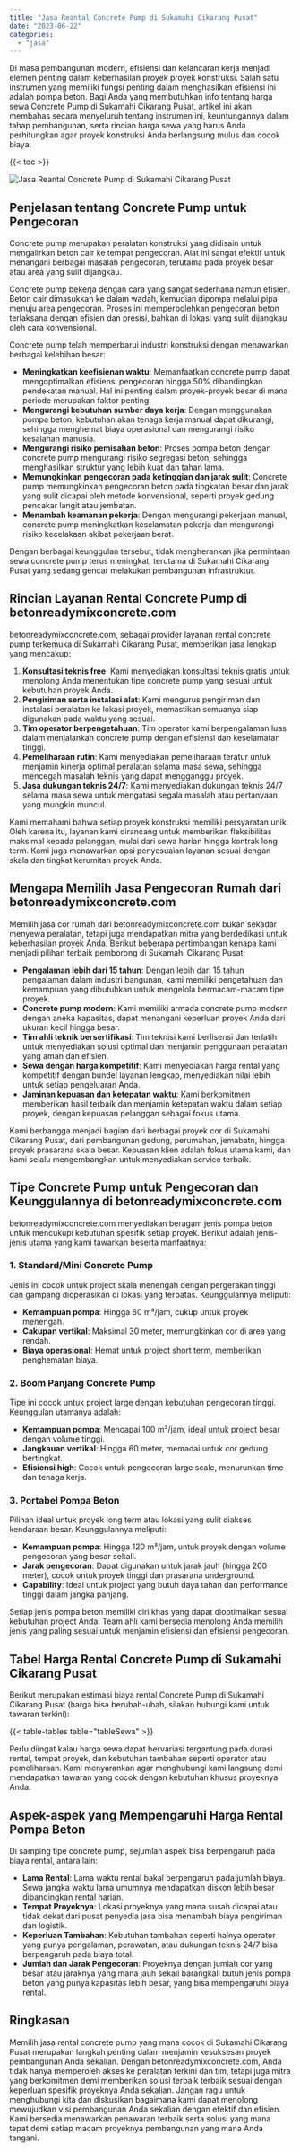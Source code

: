 ```yaml
---
title: "Jasa Reantal Concrete Pump di Sukamahi Cikarang Pusat"
date: "2023-06-22"
categories: 
  - "jasa"
---
```


Di masa pembangunan modern, efisiensi dan kelancaran kerja menjadi elemen penting dalam keberhasilan proyek proyek konstruksi. Salah satu instrumen yang memiliki fungsi penting dalam menghasilkan efisiensi ini adalah pompa beton. Bagi Anda yang membutuhkan info tentang harga sewa Concrete Pump di Sukamahi Cikarang Pusat, artikel ini akan membahas secara menyeluruh tentang instrumen ini, keuntungannya dalam tahap pembangunan, serta rincian harga sewa yang harus Anda perhitungkan agar proyek konstruksi Anda berlangsung mulus dan cocok biaya.

{{< toc >}}

![Jasa Reantal Concrete Pump di Sukamahi Cikarang Pusat](https://betoncor8.github.io/pump/concrete-pump%20(15).png)

## Penjelasan tentang Concrete Pump untuk Pengecoran

Concrete pump merupakan peralatan konstruksi yang didisain untuk mengalirkan beton cair ke tempat pengecoran. Alat ini sangat efektif untuk menangani berbagai masalah pengecoran, terutama pada proyek besar atau area yang sulit dijangkau.

Concrete pump bekerja dengan cara yang sangat sederhana namun efisien. Beton cair dimasukkan ke dalam wadah, kemudian dipompa melalui pipa menuju area pengecoran. Proses ini memperbolehkan pengecoran beton terlaksana dengan efisien dan presisi, bahkan di lokasi yang sulit dijangkau oleh cara konvensional.

Concrete pump telah memperbarui industri konstruksi dengan menawarkan berbagai kelebihan besar:

- **Meningkatkan keefisienan waktu**: Memanfaatkan concrete pump dapat mengoptimalkan efisiensi pengecoran hingga 50% dibandingkan pendekatan manual. Hal ini penting dalam proyek-proyek besar di mana periode merupakan faktor penting.
- **Mengurangi kebutuhan sumber daya kerja**: Dengan menggunakan pompa beton, kebutuhan akan tenaga kerja manual dapat dikurangi, sehingga menghemat biaya operasional dan mengurangi risiko kesalahan manusia.
- **Mengurangi risiko pemisahan beton**: Proses pompa beton dengan concrete pump mengurangi risiko segregasi beton, sehingga menghasilkan struktur yang lebih kuat dan tahan lama.
- **Memungkinkan pengecoran pada ketinggian dan jarak sulit**: Concrete pump memungkinkan pengecoran beton pada tingkatan besar dan jarak yang sulit dicapai oleh metode konvensional, seperti proyek gedung pencakar langit atau jembatan.
- **Menambah keamanan pekerja**: Dengan mengurangi pekerjaan manual, concrete pump meningkatkan keselamatan pekerja dan mengurangi risiko kecelakaan akibat pekerjaan berat.

Dengan berbagai keunggulan tersebut, tidak mengherankan jika permintaan sewa concrete pump terus meningkat, terutama di Sukamahi Cikarang Pusat yang sedang gencar melakukan pembangunan infrastruktur.

## Rincian Layanan Rental Concrete Pump di betonreadymixconcrete.com

betonreadymixconcrete.com, sebagai provider layanan rental concrete pump terkemuka di Sukamahi Cikarang Pusat, memberikan jasa lengkap yang mencakup:

1. **Konsultasi teknis free**: Kami menyediakan konsultasi teknis gratis untuk menolong Anda menentukan tipe concrete pump yang sesuai untuk kebutuhan proyek Anda.
2. **Pengiriman serta instalasi alat**: Kami mengurus pengiriman dan instalasi peralatan ke lokasi proyek, memastikan semuanya siap digunakan pada waktu yang sesuai.
3. **Tim operator berpengetahuan**: Tim operator kami berpengalaman luas dalam menjalankan concrete pump dengan efisiensi dan keselamatan tinggi.
4. **Pemeliharaan rutin**: Kami menyediakan pemeliharaan teratur untuk menjamin kinerja optimal peralatan selama masa sewa, sehingga mencegah masalah teknis yang dapat mengganggu proyek.
5. **Jasa dukungan teknis 24/7**: Kami menyediakan dukungan teknis 24/7 selama masa sewa untuk mengatasi segala masalah atau pertanyaan yang mungkin muncul.

Kami memahami bahwa setiap proyek konstruksi memiliki persyaratan unik. Oleh karena itu, layanan kami dirancang untuk memberikan fleksibilitas maksimal kepada pelanggan, mulai dari sewa harian hingga kontrak long term. Kami juga menawarkan opsi penyesuaian layanan sesuai dengan skala dan tingkat kerumitan proyek Anda.

## Mengapa Memilih Jasa Pengecoran Rumah dari betonreadymixconcrete.com

Memilih jasa cor rumah dari betonreadymixconcrete.com bukan sekadar menyewa peralatan, tetapi juga mendapatkan mitra yang berdedikasi untuk keberhasilan proyek Anda. Berikut beberapa pertimbangan kenapa kami menjadi pilihan terbaik pemborong di Sukamahi Cikarang Pusat:

- **Pengalaman lebih dari 15 tahun**: Dengan lebih dari 15 tahun pengalaman dalam industri bangunan, kami memiliki pengetahuan dan kemampuan yang dibutuhkan untuk mengelola bermacam-macam tipe proyek.
- **Concrete pump modern**: Kami memiliki armada concrete pump modern dengan aneka kapasitas, dapat menangani keperluan proyek Anda dari ukuran kecil hingga besar.
- **Tim ahli teknik bersertifikasi**: Tim teknisi kami berlisensi dan terlatih untuk menyediakan solusi optimal dan menjamin penggunaan peralatan yang aman dan efisien.
- **Sewa dengan harga kompetitif**: Kami menyediakan harga rental yang kompetitif dengan bundel layanan lengkap, menyediakan nilai lebih untuk setiap pengeluaran Anda.
- **Jaminan kepuasan dan ketepatan waktu**: Kami berkomitmen memberikan hasil terbaik dan menjamin ketepatan waktu dalam setiap proyek, dengan kepuasan pelanggan sebagai fokus utama.

Kami berbangga menjadi bagian dari berbagai proyek cor di Sukamahi Cikarang Pusat, dari pembangunan gedung, perumahan, jemabatn, hingga proyek prasarana skala besar. Kepuasan klien adalah fokus utama kami, dan kami selalu mengembangkan untuk menyediakan service terbaik.

## Tipe Concrete Pump untuk Pengecoran dan Keunggulannya di betonreadymixconcrete.com

betonreadymixconcrete.com menyediakan beragam jenis pompa beton untuk mencukupi kebutuhan spesifik setiap proyek. Berikut adalah jenis-jenis utama yang kami tawarkan beserta manfaatnya:

### 1\. Standard/Mini Concrete Pump

Jenis ini cocok untuk project skala menengah dengan pergerakan tinggi dan gampang dioperasikan di lokasi yang terbatas. Keunggulannya meliputi:

- **Kemampuan pompa**: Hingga 60 m³/jam, cukup untuk proyek menengah.
- **Cakupan vertikal**: Maksimal 30 meter, memungkinkan cor di area yang rendah.
- **Biaya operasional**: Hemat untuk project short term, memberikan penghematan biaya.

### 2\. Boom Panjang Concrete Pump

Tipe ini cocok untuk project large dengan kebutuhan pengecoran tinggi. Keunggulan utamanya adalah:

- **Kemampuan pompa**: Mencapai 100 m³/jam, ideal untuk project besar dengan volume tinggi.
- **Jangkauan vertikal**: Hingga 60 meter, memadai untuk cor gedung bertingkat.
- **Efisiensi high**: Cocok untuk pengecoran large scale, menurunkan time dan tenaga kerja.

### 3\. Portabel Pompa Beton

Pilihan ideal untuk proyek long term atau lokasi yang sulit diakses kendaraan besar. Keunggulannya meliputi:

- **Kemampuan pompa**: Hingga 120 m³/jam, untuk proyek dengan volume pengecoran yang besar sekali.
- **Jarak pengecoran**: Dapat digunakan untuk jarak jauh (hingga 200 meter), cocok untuk proyek tinggi dan prasarana underground.
- **Capability**: Ideal untuk project yang butuh daya tahan dan performance tinggi dalam jangka panjang.

Setiap jenis pompa beton memiliki ciri khas yang dapat dioptimalkan sesuai kebutuhan project Anda. Team ahli kami bersedia menolong Anda memilih jenis yang paling sesuai untuk menjamin efisiensi dan efisiensi pengecoran.

## Tabel Harga Rental Concrete Pump di Sukamahi Cikarang Pusat

Berikut merupakan estimasi biaya rental Concrete Pump di Sukamahi Cikarang Pusat (harga bisa berubah-ubah, silakan hubungi kami untuk tawaran terkini):

{{< table-tables table="tableSewa" >}}

Perlu diingat kalau harga sewa dapat bervariasi tergantung pada durasi rental, tempat proyek, dan kebutuhan tambahan seperti operator atau pemeliharaan. Kami menyarankan agar menghubungi kami langsung demi mendapatkan tawaran yang cocok dengan kebutuhan khusus proyeknya Anda.

## Aspek-aspek yang Mempengaruhi Harga Rental Pompa Beton

Di samping tipe concrete pump, sejumlah aspek bisa berpengaruh pada biaya rental, antara lain:

- **Lama Rental**: Lama waktu rental bakal berpengaruh pada jumlah biaya. Sewa jangka waktu lama umumnya mendapatkan diskon lebih besar dibandingkan rental harian.
- **Tempat Proyeknya**: Lokasi proyeknya yang mana susah dicapai atau tidak dekat dari pusat penyedia jasa bisa menambah biaya pengiriman dan logistik.
- **Keperluan Tambahan**: Kebutuhan tambahan seperti halnya operator yang punya pengalaman, perawatan, atau dukungan teknis 24/7 bisa berpengaruh pada biaya total.
- **Jumlah dan Jarak Pengecoran**: Proyeknya dengan jumlah cor yang besar atau jaraknya yang mana jauh sekali barangkali butuh jenis pompa beton yang punya kapasitas lebih besar, yang bisa mempengaruhi biaya rental.

## Ringkasan

Memilih jasa rental concrete pump yang mana cocok di Sukamahi Cikarang Pusat merupakan langkah penting dalam menjamin kesuksesan proyek pembangunan Anda sekalian. Dengan betonreadymixconcrete.com, Anda tidak hanya memperoleh akses ke peralatan terkini dan tim, tetapi juga mitra yang berkomitmen demi memberikan solusi terbaik terbaik sesuai dengan keperluan spesifik proyeknya Anda sekalian. Jangan ragu untuk menghubungi kita dan diskusikan bagaimana kami dapat menolong mewujudkan visi pembangunan Anda sekalian dengan efektif dan efisien. Kami bersedia menawarkan penawaran terbaik serta solusi yang mana tepat demi setiap macam proyeknya pembangunan yang mana Anda tangani.
